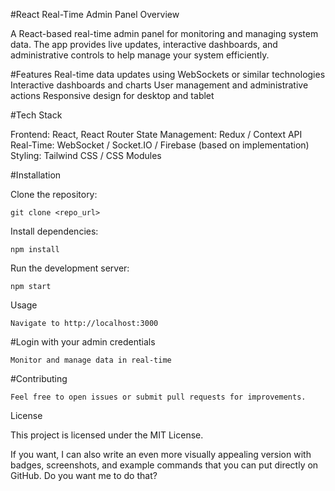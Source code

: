 #React Real-Time Admin Panel
Overview

A React-based real-time admin panel for monitoring and managing system data. The app provides live updates, interactive dashboards, and administrative controls to help manage your system efficiently.

#Features
Real-time data updates using WebSockets or similar technologies
Interactive dashboards and charts
User management and administrative actions
Responsive design for desktop and tablet

#Tech Stack

Frontend: React, React Router
State Management: Redux / Context API
Real-Time: WebSocket / Socket.IO / Firebase (based on implementation)
Styling: Tailwind CSS / CSS Modules

#Installation

Clone the repository:

    git clone <repo_url>


Install dependencies:

    npm install


Run the development server:

    npm start

Usage

    Navigate to http://localhost:3000

#Login with your admin credentials

    Monitor and manage data in real-time

#Contributing

    Feel free to open issues or submit pull requests for improvements.

License

This project is licensed under the MIT License.

If you want, I can also write an even more visually appealing version with badges, screenshots, and example commands that you can put directly on GitHub. Do you want me to do that?